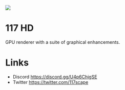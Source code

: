 ![](https://cdn.discordapp.com/icons/886733267284398130/ace25258386012275b25a58538981320.png?size=128)

# 117 HD
GPU renderer with a suite of graphical enhancements.

# Links
- Discord https://discord.gg/U4p6ChjgSE
- Twitter https://twitter.com/117scape